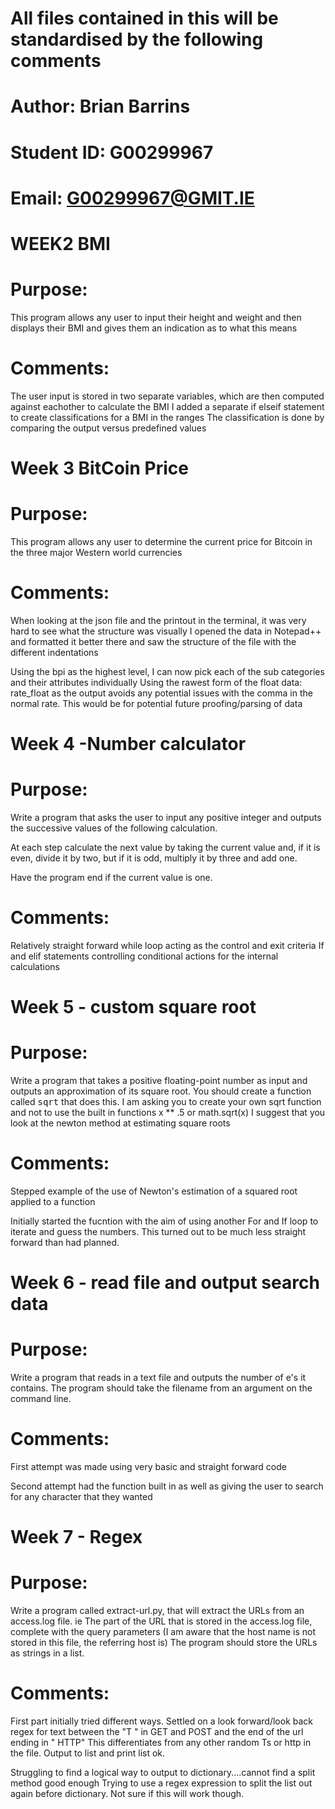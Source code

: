 # All files contained in this will be standardised by the following comments
# Author: Brian Barrins
# Student ID: G00299967
# Email: G00299967@GMIT.IE

# WEEK2 BMI
# Purpose:
This program allows any user to input their height and weight and then displays their BMI and gives them an indication as to what this means

# Comments:
The user input is stored in two separate variables, which are then computed against eachother to calculate the BMI
I added a separate if elseif statement to create classifications for a BMI in the ranges
The classification is done by comparing the output versus predefined values

# Week 3 BitCoin Price
# Purpose:
This program allows any user to determine the current price for Bitcoin in the three major Western world currencies

# Comments:
When looking at the json file and the printout in the terminal, it was very hard to see what the structure was visually
I opened the data in Notepad++ and formatted it better there and saw the structure of the file with the different indentations

Using the bpi as the highest level, I can now pick each of the sub categories and their attributes individually
Using the rawest form of the float data: rate_float as the output avoids any potential issues with the comma in the normal rate. This would be for potential future proofing/parsing of data

# Week 4 -Number calculator
# Purpose:
Write a program that asks the user to input any positive integer and outputs the successive values of the following calculation.

At each step calculate the next value by taking the current value and, if it is even, divide it by two, but if it is odd, multiply it by three and add one.

Have the program end if the current value is one.

# Comments:
Relatively straight forward while loop acting as the control and exit criteria
If and elif statements controlling conditional actions for the internal calculations

# Week 5 - custom square root
# Purpose:
Write a program that takes a positive floating-point number as input and outputs an approximation of its square root.
You should create a function called <tt>sqrt</tt> that does this.
I am asking you to create your own sqrt function and not to use the built in functions x ** .5 or math.sqrt(x)
I suggest that you look at the newton method at estimating square roots

# Comments:
Stepped example of the use of Newton's estimation of a squared root applied to a function

Initially started the fucntion with the aim of using another For and If loop to iterate and guess the numbers. This turned out to be much less straight forward than had planned.

# Week 6 - read file and output search data
# Purpose:
Write a program that reads in a text file and outputs the number of e's it contains.
The program should take the filename from an argument on the command line.

# Comments:
First attempt was made using very basic and straight forward code

Second attempt had the function built in as well as giving the user to search for any character that they wanted

# Week 7 - Regex
# Purpose:
Write a program called extract-url.py, that will extract the URLs from an access.log file.
ie The part of the URL that is stored in the access.log file, complete with the query parameters (I am aware that the host name is not stored in this file, the referring host is)
The program should store the URLs as strings in a list.

# Comments:
First part initially tried different ways. Settled on a look forward/look back regex for text between the "T " in GET and POST and the end of the url ending in " HTTP"
This differentiates from any other random Ts or http in the file.
Output to list and print list ok.

Struggling to find a logical way to output to dictionary....cannot find a split method good enough
Trying to use a regex expression to split the list out again before dictionary. Not sure if this will work though.